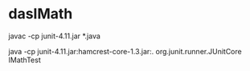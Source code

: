 dasIMath
========


javac -cp junit-4.11.jar *.java

java -cp junit-4.11.jar:hamcrest-core-1.3.jar:. org.junit.runner.JUnitCore IMathTest
